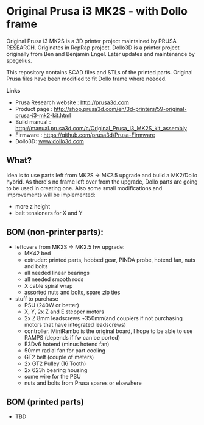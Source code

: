 # Original Prusa i3 MK2S - with Dollo frame


Original Prusa i3 MK2S is a 3D printer project maintained by PRUSA RESEARCH.
Originates in RepRap project.
Dollo3D is a printer project originally from Ben and Benjamin Engel.
Later updates and maintenance by spegelius.

This repository contains SCAD files and STLs of the printed parts. Original
Prusa files have been modified to fit Dollo frame where needed.

**Links**

 * Prusa Research website : http://prusa3d.com
 * Product page : http://shop.prusa3d.com/en/3d-printers/59-original-prusa-i3-mk2-kit.html
 * Build manual : http://manual.prusa3d.com/c/Original_Prusa_i3_MK2S_kit_assembly
 * Firmware : https://github.com/prusa3d/Prusa-Firmware
 * Dollo3D: www.dollo3d.com

## What?
Idea is to use parts left from MK2S -> MK2.5 upgrade and build a MK2/Dollo hybrid. As there's no frame left over from the upgrade,
Dollo parts are going to be used in creating one. Also some small modifications and improvements will be implemented:
* more z height
* belt tensioners for X and Y


## BOM (non-printer parts):

- leftovers from MK2S -> MK2.5 hw upgrade:
  * MK42 bed
  * extruder: printed parts, hobbed gear, PINDA probe, hotend fan, nuts and bolts
  * all needed linear bearings
  * all needed smooth rods
  * X cable spiral wrap
  * assorted nuts and bolts, spare zip ties
- stuff to purchase
  * PSU (240W or better)
  * X, Y, 2x Z and E stepper motors
  * 2x Z 8mm leadscrews ~350mm(and couplers if not purchasing motors that have integrated leadscrews)
  * controller. MiniRambo is the original board, I hope to be able to use RAMPS (depends if fw can be ported)
  * E3Dv6 hotend (minus hotend fan)
  * 50mm radial fan for part cooling
  * GT2 belt (couple of meters)
  * 2x GT2 Pulley (16 Tooth)
  * 2x 623h bearing housing
  * some wire for the PSU
  * nuts and bolts from Prusa spares or elsewhere

## BOM (printed parts)
 * TBD
